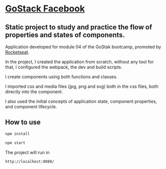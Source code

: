 # [GoStack Facebook](https://gustavom.github.io/goStack-Facebook/)

## Static project to study and practice the flow of properties and states of components.

Application developed for module 04 of the GoStak bootcamp, promoted by [Rocketseat](http://www.rocketseat.com.br).

In the project, I created the application from scratch, without any tool for that, I configured the webpack, the dev and build scripts.

I create components using both functions and classes.

I imported css and media files (jpg, png and svg) both in the css files, both directly into the component.

I also used the initial concepts of application state, component properties, and component lifecycle.

## How to use

```sh
npm install
```
```sh
npm start
```
The project will run in
```sh
http://localhost:8080/
```